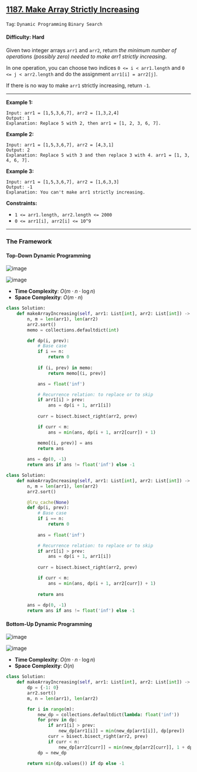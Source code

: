 ## [1187. Make Array Strictly Increasing](https://leetcode.com/problems/make-array-strictly-increasing/)

```Tag```: ```Dynamic Programming``` ```Binary Search```

#### Difficulty: Hard

Given two integer arrays ```arr1``` and ```arr2```, return _the minimum number of operations (possibly zero) needed to make arr1 strictly increasing_.

In one operation, you can choose two indices ```0 <= i < arr1.length``` and ```0 <= j < arr2.length``` and do the assignment ```arr1[i] = arr2[j]```.

If there is no way to make ```arr1``` strictly increasing, return ```-1```.

---

__Example 1:__
```
Input: arr1 = [1,5,3,6,7], arr2 = [1,3,2,4]
Output: 1
Explanation: Replace 5 with 2, then arr1 = [1, 2, 3, 6, 7].
```

__Example 2:__
```
Input: arr1 = [1,5,3,6,7], arr2 = [4,3,1]
Output: 2
Explanation: Replace 5 with 3 and then replace 3 with 4. arr1 = [1, 3, 4, 6, 7].
```

__Example 3:__
```
Input: arr1 = [1,5,3,6,7], arr2 = [1,6,3,3]
Output: -1
Explanation: You can't make arr1 strictly increasing.
```

__Constraints:__

- ```1 <= arr1.length, arr2.length <= 2000```
- ```0 <= arr1[i], arr2[i] <= 10^9```

---

### The Framework

#### Top-Down Dynamic Programming

![image](https://leetcode.com/problems/make-array-strictly-increasing/Figures/1187/3.png)

![image](https://leetcode.com/problems/make-array-strictly-increasing/Figures/1187/4.png)

- __Time Complexity__: $O(m \cdot n \cdot\log n)$
- __Space Complexity__: $O(m \cdot n)$

```Python
class Solution:
    def makeArrayIncreasing(self, arr1: List[int], arr2: List[int]) -> int:
        n, m = len(arr1), len(arr2)
        arr2.sort()
        memo = collections.defaultdict(int)

        def dp(i, prev):
            # Base case
            if i == n:
                return 0
            
            if (i, prev) in memo:
                return memo[(i, prev)]

            ans = float('inf')

            # Recurrence relation: to replace or to skip
            if arr1[i] > prev:
                ans = dp(i + 1, arr1[i])
            
            curr = bisect.bisect_right(arr2, prev)

            if curr < m:
                ans = min(ans, dp(i + 1, arr2[curr]) + 1)

            memo[(i, prev)] = ans
            return ans
        
        ans = dp(0, -1)
        return ans if ans != float('inf') else -1
```

```Python
class Solution:
    def makeArrayIncreasing(self, arr1: List[int], arr2: List[int]) -> int:
        n, m = len(arr1), len(arr2)
        arr2.sort()

        @lru_cache(None)
        def dp(i, prev):
            # Base case
            if i == n:
                return 0
            
            ans = float('inf')

            # Recurrence relation: to replace or to skip
            if arr1[i] > prev:
                ans = dp(i + 1, arr1[i])
            
            curr = bisect.bisect_right(arr2, prev)

            if curr < m:
                ans = min(ans, dp(i + 1, arr2[curr]) + 1)
            
            return ans
        
        ans = dp(0, -1)
        return ans if ans != float('inf') else -1
```

#### Bottom-Up Dynamic Programming

![image](https://leetcode.com/problems/make-array-strictly-increasing/Figures/1187/9.png)

![image](https://leetcode.com/problems/make-array-strictly-increasing/Figures/1187/13.png)

- __Time Complexity__: $O(m \cdot n \cdot\log n)$
- __Space Complexity__: $O(n)$

```Python
class Solution:
    def makeArrayIncreasing(self, arr1: List[int], arr2: List[int]) -> int:
        dp = {-1: 0}
        arr2.sort()
        m, n = len(arr1), len(arr2)

        for i in range(m):
            new_dp = collections.defaultdict(lambda: float('inf'))
            for prev in dp:
                if arr1[i] > prev:
                    new_dp[arr1[i]] = min(new_dp[arr1[i]], dp[prev])
                curr = bisect.bisect_right(arr2, prev)
                if curr < n:
                    new_dp[arr2[curr]] = min(new_dp[arr2[curr]], 1 + dp[prev])
            dp = new_dp
        
        return min(dp.values()) if dp else -1
```
